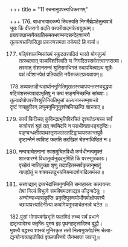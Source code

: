 +++
title = "11 रचनानुपपत्त्यधिकरणम्"

+++
176. बाधाभावादकम्पे स्थितवति निगमैर्ब्रह्महेतुत्ववादे  
भूयः किं वीतरागो वदति परपरीवादमत्रेत्ययुक्तम्।  
प्रख्यातप्राच्यनैकप्रतिसमयभवन्मन्दसन्देहशान्त्यै  
तुल्यत्वभ्रान्तिसिद्धा प्रकरणसमता तर्कपादे हि वार्या॥

177. षड्विंशालम्बिसांख्यं स्फुटतरपठितं भारते योगतुल्यं   
तत्स्थत्वात् पञ्चविंशस्त्विति च निगदितस्सर्वतत्त्वान्तरात्मा।  
तस्मात् सेशानतन्त्रं श्रुतिसमधिगतं स्थापयित्वाऽथ सूत्रैः  
पक्षं त्वीशानपेक्षं प्रतिवदति नयैरुत्कटप्रत्यवायम्॥

178.अव्यक्तादीन्पदार्थाननुमितिमुखतस्स्थापयन्तस्स्वबुद्ध्या  
षट्त्रिंशत्तत्त्ववादप्रभृतिषु न कथं सङ्गमिच्छन्ति सांख्याः।  
तुल्याक्षेपोपपत्तीश्श्रुतिनियतिमुचां कल्पनास्सम्मृशन्तो  
दृष्टं नापह्नुवीरन् लघुमनुमिनुयुश्शेषमिच्छन्ति शास्त्रात्॥

179. कार्यं किञ्चित् कुविन्दप्रभृतिविरचितं दृश्यतेऽन्यच्च सर्वं   
कर्त्रायत्तं श्रुतं तत् क्वचिदपि न पराधीनताभङ्गदृष्टिः।  
पङ्ग्वन्धक्षीरपाथस्तृणजलदतटिद्वाय्वयस्कान्तपूर्वैः  
दृष्टान्तैर्न त्वदिष्टं फलति तदखिलं चेतनाधिष्ठितं नः॥

180. नन्वत्राचेतनानां स्वसमुचितविधौ कर्त्रधीनत्वमुक्तं  
शास्त्रारम्भे विधातुर्व्यनुददनुमितिं किं परस्सूत्रकारः।  
पृच्छेयं नातितुच्छा शृणु तदवहितस्सर्वकृन्नानुमातुं  
नापह्नोतुं च शक्यस्तदुभयनियमादर्शनादित्यमंस्त॥

181. सत्त्वाद्यान् द्रव्यभेदांस्त्रिगुणमिति समाहारतः कल्पयन्तः  
तेषां नित्यं विभुत्वे समविषमदशाद्यत्र कीदृग्वदेयुः ।  
अन्योन्याध्यासकॢप्तिः प्रकृतिपुरुषयोर्भोगमोक्षोपपत्त्यै  
च्छायापत्त्यादिनीत्या कथमियमुभयाचेतनत्वे घटेत ॥

182.पुंसां भोगापवर्गप्रभृति फलमिदं तच्च सर्वं प्रधाने  
द्रष्टृत्वादेश्च क्लृप्तिः पुरुष इह पृथग्द्रष्टृतादिश्च बुद्धौ।  
मुक्त्यै बद्धस्य शास्त्रं मुनिरकृत ततो नित्यमुक्तोऽस्मि चेत्या-  
द्यन्योन्यव्याहतोक्तिं वृषलपरिणये जैनभक्ता जपन्तु॥